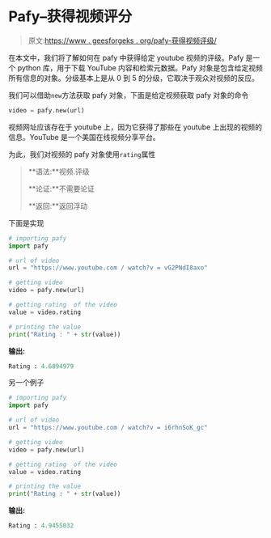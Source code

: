 # Pafy–获得视频评分

> 原文:[https://www . geesforgeks . org/pafy-获得视频评级/](https://www.geeksforgeeks.org/pafy-getting-rating-of-the-video/)

在本文中，我们将了解如何在 pafy 中获得给定 youtube 视频的评级。Pafy 是一个 python 库，用于下载 YouTube 内容和检索元数据。Pafy 对象是包含给定视频所有信息的对象。分级基本上是从 0 到 5 的分级，它取决于观众对视频的反应。

我们可以借助`new`方法获取 pafy 对象，下面是给定视频获取 pafy 对象的命令

```py
video = pafy.new(url)
```

视频网址应该存在于 youtube 上，因为它获得了那些在 youtube 上出现的视频的信息。YouTube 是一个美国在线视频分享平台。

为此，我们对视频的 pafy 对象使用`rating`属性

> **语法:**视频.评级
> 
> **论证:**不需要论证
> 
> **返回:**返回浮动

下面是实现

```py
# importing pafy
import pafy 

# url of video 
url = "https://www.youtube.com / watch?v = vG2PNdI8axo"

# getting video
video = pafy.new(url) 

# getting rating  of the video
value = video.rating

# printing the value
print("Rating : " + str(value))
```

**输出:**

```py
Rating : 4.6894979

```

另一个例子

```py
# importing pafy
import pafy 

# url of video 
url = "https://www.youtube.com / watch?v = i6rhnSoK_gc"

# getting video
video = pafy.new(url) 

# getting rating  of the video
value = video.rating

# printing the value
print("Rating : " + str(value))
```

**输出:**

```py
Rating : 4.9455032

```